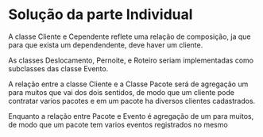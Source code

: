 # Solução da parte Individual

A classe Cliente e Cependente reflete uma relação de composição, ja que para que exista um dependendente, deve haver um cliente.

As classes Deslocamento, Pernoite, e Roteiro seriam implementadas como subclasses das classe Evento.

A relação entre a classe Cliente e a Classe Pacote será de agregação um para muitos que vai dos dois sentidos, de modo que um cliente pode contratar varios pacotes e em um pacote ha diversos clientes cadastrados.

Enquanto a relação entre Pacote e Evento é agregação de um para muitos, de modo que um pacote tem varios eventos registrados no mesmo


